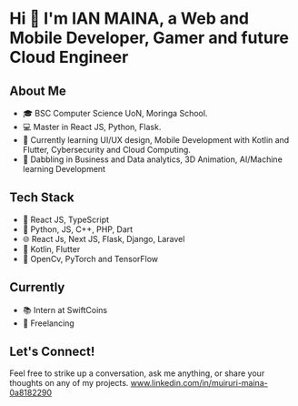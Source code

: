 # Hi 👋 I'm **IAN MAINA**, a Web and Mobile Developer, Gamer and future Cloud Engineer
## About Me

- 🎓 BSC Computer Science UoN, Moringa School.
- 💻 Master in React JS, Python, Flask.
- 🚀 Currently learning UI/UX design, Mobile Development with Kotlin and Flutter, Cybersecurity and Cloud Computing.
- 🌌 Dabbling in Business and Data analytics, 3D Animation, AI/Machine learning Development

## Tech Stack

- 🚀 React JS, TypeScript
- 🐍 Python, JS, C++, PHP, Dart
- 🌐 React Js, Next JS, Flask, Django, Laravel
- 📱 Kotlin, Flutter
- 🤖 OpenCv, PyTorch and TensorFlow 

## Currently 
- 📚  Intern at SwiftCoins
- 🎥 Freelancing

## Let's Connect!

Feel free to strike up a conversation, ask me anything, or share your thoughts on any of my projects.
www.linkedin.com/in/muiruri-maina-0a8182290


